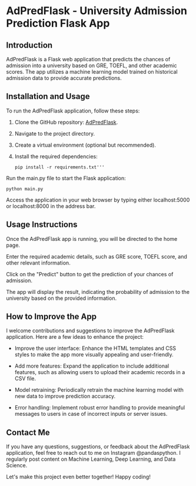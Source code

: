 # AdPredFlask - University Admission Prediction Flask App


## Introduction

AdPredFlask is a Flask web application that predicts the chances of admission into a university based on GRE, TOEFL, and other academic scores. The app utilizes a machine learning model trained on historical admission data to provide accurate predictions.

## Installation and Usage

To run the AdPredFlask application, follow these steps:

1. Clone the GitHub repository: [AdPredFlask](https://github.com/your-username/AdPredFlask).

2. Navigate to the project directory.

3. Create a virtual environment (optional but recommended).

4. Install the required dependencies:
   ```
   pip install -r requirements.txt'''

Run the main.py file to start the Flask application:

```python main.py```

Access the application in your web browser by typing either localhost:5000 or localhost:8000 in the address bar.

## Usage Instructions
Once the AdPredFlask app is running, you will be directed to the home page.

Enter the required academic details, such as GRE score, TOEFL score, and other relevant information.

Click on the "Predict" button to get the prediction of your chances of admission.

The app will display the result, indicating the probability of admission to the university based on the provided information.


## How to Improve the App

I welcome contributions and suggestions to improve the AdPredFlask application. Here are a few ideas to enhance the project:

- Improve the user interface: Enhance the HTML templates and CSS styles to make the app more visually appealing and user-friendly.

- Add more features: Expand the application to include additional features, such as allowing users to upload their academic records in a CSV file.

- Model retraining: Periodically retrain the machine learning model with new data to improve prediction accuracy.

- Error handling: Implement robust error handling to provide meaningful messages to users in case of incorrect inputs or server issues.

## Contact Me
If you have any questions, suggestions, or feedback about the AdPredFlask application, feel free to reach out to me on Instagram @pandaspython. I regularly post content on Machine Learning, Deep Learning, and Data Science.

Let's make this project even better together! Happy coding!


